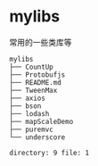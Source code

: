 # mylibs
常用的一些类库等

```shell
mylibs
├── CountUp
├── Protobufjs
├── README.md
├── TweenMax
├── axios
├── bson
├── lodash
├── mapScaleDemo
├── puremvc
└── underscore

directory: 9 file: 1
```

